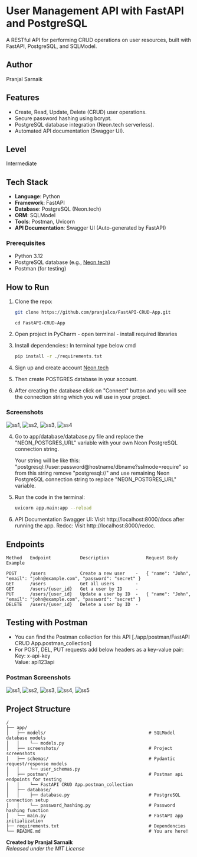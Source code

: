 # User Management API with FastAPI and PostgreSQL
A RESTful API for performing CRUD operations on user resources, built with FastAPI, PostgreSQL, and SQLModel.

## Author
Pranjal Sarnaik

## Features
- Create, Read, Update, Delete (CRUD) user operations.
- Secure password hashing using bcrypt.
- PostgreSQL database integration (Neon.tech serverless).
- Automated API documentation (Swagger UI).

## Level
Intermediate

## Tech Stack
- **Language**: Python
- **Framework**: FastAPI
- **Database**: PostgreSQL (Neon.tech)
- **ORM**: SQLModel
- **Tools**: Postman, Uvicorn
- **API Documentation**: Swagger UI (Auto-generated by FastAPI)

### Prerequisites
- Python 3.12
- PostgreSQL database (e.g., [Neon.tech](https://neon.tech))
- Postman (for testing)

## How to Run
1. Clone the repo:  
   ```bash  
   git clone https://github.com/pranjalco/FastAPI-CRUD-App.git
   ```
   ```
   cd FastAPI-CRUD-App
   ```
2. Open project in PyCharm - open terminal - install required libraries

3. Install dependencies::
   In terminal type below cmd
    ```bash
   pip install -r ./requirements.txt
   ```

4. Sign up and create account [Neon.tech](https://neon.tech)
5. Then create POSTGRES database in your account.
6. After creating the database click on "Connect" button and you will see the connection string which you will use in your project.

### Screenshots
![ss1](./app/screenshots/1.PNG), ![ss2](./app/screenshots/2.PNG), ![ss3](./app/screenshots/3.PNG), ![ss4](./app/screenshots/4.PNG)

4. Go to app/database/database.py file and replace the "NEON_POSTGRES_URL" variable with your own Neon PostgreSQL connection string.
   
   Your string will be like this: "postgresql://user:password@hostname/dbname?sslmode=require" 
   so from this string remove "postgresql://" and use remaining Neon PostgreSQL connection string to replace "NEON_POSTGRES_URL" variable.

8. Run the code in the terminal:
   ```bash  
   uvicorn app.main:app --reload
   ```

9. API Documentation
   Swagger UI: Visit http://localhost:8000/docs after running the app.
   Redoc: Visit http://localhost:8000/redoc.

## Endpoints
```
Method   Endpoint           Description              Request Body Example
                                                                                   
POST     /users             Create a new user    -   { "name": "John", "email": "john@example.com", "password": "secret" }
GET      /users             Get all users        - 
GET      /users/{user_id}   Get a user by ID     - 
PUT      /users/{user_id}   Update a user by ID  -   { "name": "John", "email": "john@example.com", "password": "secret" }
DELETE   /users/{user_id}   Delete a user by ID  - 
```
## Testing with Postman

- You can find the Postman collection for this API [./app/postman/FastAPI CRUD App.postman_collection]
- For POST, DEL, PUT requests add below headers as a key-value pair:
   Key: x-api-key  
   Value: api123api

### Postman Screenshots
![ss1](./app/screenshots/5.PNG), ![ss2](./app/screenshots/6.PNG), ![ss3](./app/screenshots/7.PNG), ![ss4](./app/screenshots/8.PNG), ![ss5](./app/screenshots/9.PNG)

## Project Structure
```
/
├── app/
│   ├── models/                                       # SQLModel database models
│   │    └── models.py
│   ├── screenshots/                                  # Project screenshots
│   ├── schemas/                                      # Pydantic request/response models
│   │    └── user_schemas.py
│   ├── postman/                                      # Postman api endpoints for testing
│   │    └── FastAPI CRUD App.postman_collection
│   ├── database/                                     
│   │    ├── database.py                              # PostgreSQL connection setup
│   │    └── password_hashing.py                      # Password hashing function
│   └── main.py                                       # FastAPI app initialization
├── requirements.txt                                  # Dependencies
└── README.md                                         # You are here!
```

**Created by Pranjal Sarnaik**  
*Released under the MIT License*